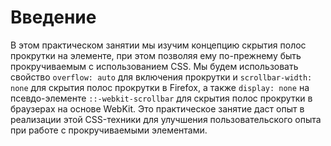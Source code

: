 # Введение

В этом практическом занятии мы изучим концепцию скрытия полос прокрутки на элементе, при этом позволяя ему по-прежнему быть прокручиваемым с использованием CSS. Мы будем использовать свойство `overflow: auto` для включения прокрутки и `scrollbar-width: none` для скрытия полос прокрутки в Firefox, а также `display: none` на псевдо-элементе `::-webkit-scrollbar` для скрытия полос прокрутки в браузерах на основе WebKit. Это практическое занятие даст опыт в реализации этой CSS-техники для улучшения пользовательского опыта при работе с прокручиваемыми элементами.
